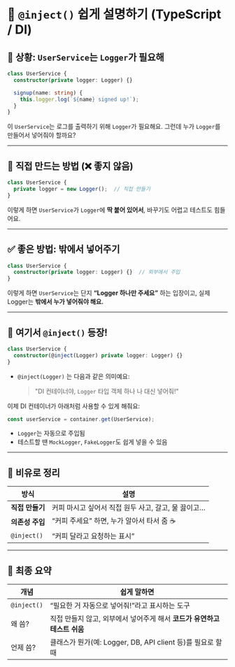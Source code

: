 # 💉 `@inject()` 쉽게 설명하기 (TypeScript / DI)

## 🎯 상황: `UserService`는 `Logger`가 필요해

```ts
class UserService {
  constructor(private logger: Logger) {}

  signup(name: string) {
    this.logger.log(`${name} signed up!`);
  }
}
```

이 `UserService`는 로그를 출력하기 위해 `Logger`가 필요해요. 그런데 누가 `Logger`를 만들어서 넣어줘야 할까요?

---

## 🤯 직접 만드는 방법 (❌ 좋지 않음)

```ts
class UserService {
  private logger = new Logger();  // 직접 만들기
}
```

이렇게 하면 `UserService`가 `Logger`에 **딱 붙어 있어서**, 바꾸기도 어렵고 테스트도 힘들어요.

---

## ✅ 좋은 방법: **밖에서 넣어주기**

```ts
class UserService {
  constructor(private logger: Logger) {}  // 외부에서 주입
}
```

이렇게 하면 `UserService`는 단지 **“Logger 하나만 주세요”** 하는 입장이고, 실제 Logger는 **밖에서 누가 넣어줘야 해요.**

---

## 🤖 여기서 `@inject()` 등장!

```ts
class UserService {
  constructor(@inject(Logger) private logger: Logger) {}
}
```

- `@inject(Logger)` 는 다음과 같은 의미예요:
  > "DI 컨테이너야, `Logger` 타입 객체 하나 나 대신 넣어줘!"

이제 DI 컨테이너가 아래처럼 사용할 수 있게 해줘요:

```ts
const userService = container.get(UserService);
```

- `Logger`는 자동으로 주입됨
- 테스트할 땐 `MockLogger`, `FakeLogger`도 쉽게 넣을 수 있음

---

## 🧃 비유로 정리

| 방식 | 설명 |
|------|------|
| **직접 만들기** | 커피 마시고 싶어서 직접 원두 사고, 갈고, 물 끓이고… |
| **의존성 주입** | “커피 주세요” 하면, 누가 알아서 타서 줌 ☕ |
| `@inject()` | “커피 달라고 요청하는 표시” |

---

## 💬 최종 요약

| 개념 | 쉽게 말하면 |
|------|--------------|
| `@inject()` | “필요한 거 자동으로 넣어줘!”라고 표시하는 도구 |
| 왜 씀? | 직접 만들지 않고, 외부에서 넣어주게 해서 **코드가 유연하고 테스트 쉬움** |
| 언제 씀? | 클래스가 뭔가(예: Logger, DB, API client 등)를 필요로 할 때 |